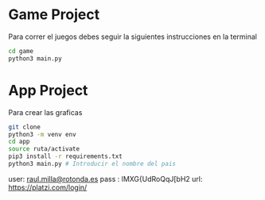 # Game Project

Para correr el juegos debes seguir la siguientes instrucciones en la terminal
``` sh
cd game
python3 main.py
```

# App Project

Para crear las graficas
``` sh
git clone
python3 -m venv env
cd app
source ruta/activate
pip3 install -r requirements.txt
python3 main.py # Introducir el nombre del pais
```

user: raul.milla@rotonda.es
pass : lMXG{UdRoQqJ[bH2
url: https://platzi.com/login/

